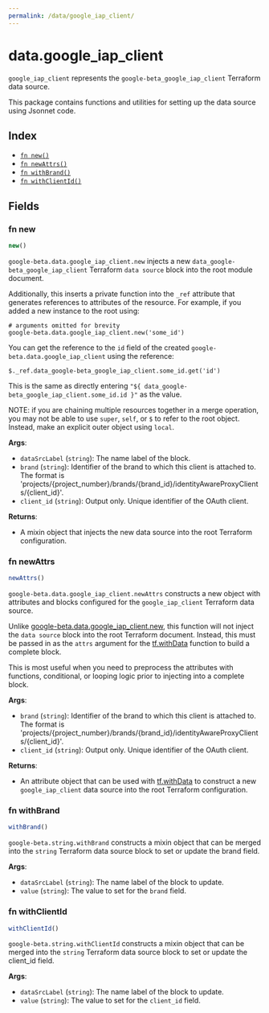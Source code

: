 ```yaml
---
permalink: /data/google_iap_client/
---
```


# data.google_iap_client

`google_iap_client` represents the `google-beta_google_iap_client` Terraform data source.



This package contains functions and utilities for setting up the data source using Jsonnet code.


## Index

* [`fn new()`](#fn-new)
* [`fn newAttrs()`](#fn-newattrs)
* [`fn withBrand()`](#fn-withbrand)
* [`fn withClientId()`](#fn-withclientid)

## Fields

### fn new

```ts
new()
```


`google-beta.data.google_iap_client.new` injects a new `data_google-beta_google_iap_client` Terraform `data source`
block into the root module document.

Additionally, this inserts a private function into the `_ref` attribute that generates references to attributes of the
resource. For example, if you added a new instance to the root using:

    # arguments omitted for brevity
    google-beta.data.google_iap_client.new('some_id')

You can get the reference to the `id` field of the created `google-beta.data.google_iap_client` using the reference:

    $._ref.data_google-beta_google_iap_client.some_id.get('id')

This is the same as directly entering `"${ data_google-beta_google_iap_client.some_id.id }"` as the value.

NOTE: if you are chaining multiple resources together in a merge operation, you may not be able to use `super`, `self`,
or `$` to refer to the root object. Instead, make an explicit outer object using `local`.

**Args**:
  - `dataSrcLabel` (`string`): The name label of the block.
  - `brand` (`string`): Identifier of the brand to which this client
is attached to. The format is
&#39;projects/{project_number}/brands/{brand_id}/identityAwareProxyClients/{client_id}&#39;.
  - `client_id` (`string`): Output only. Unique identifier of the OAuth client.

**Returns**:
- A mixin object that injects the new data source into the root Terraform configuration.


### fn newAttrs

```ts
newAttrs()
```


`google-beta.data.google_iap_client.newAttrs` constructs a new object with attributes and blocks configured for the `google_iap_client`
Terraform data source.

Unlike [google-beta.data.google_iap_client.new](#fn-new), this function will not inject the `data source`
block into the root Terraform document. Instead, this must be passed in as the `attrs` argument for the
[tf.withData](https://github.com/tf-libsonnet/core/tree/main/docs#fn-withdata) function to build a complete block.

This is most useful when you need to preprocess the attributes with functions, conditional, or looping logic prior to
injecting into a complete block.

**Args**:
  - `brand` (`string`): Identifier of the brand to which this client
is attached to. The format is
&#39;projects/{project_number}/brands/{brand_id}/identityAwareProxyClients/{client_id}&#39;.
  - `client_id` (`string`): Output only. Unique identifier of the OAuth client.

**Returns**:
  - An attribute object that can be used with [tf.withData](https://github.com/tf-libsonnet/core/tree/main/docs#fn-withdata) to construct a new `google_iap_client` data source into the root Terraform configuration.


### fn withBrand

```ts
withBrand()
```

`google-beta.string.withBrand` constructs a mixin object that can be merged into the `string`
Terraform data source block to set or update the brand field.



**Args**:
  - `dataSrcLabel` (`string`): The name label of the block to update.
  - `value` (`string`): The value to set for the `brand` field.


### fn withClientId

```ts
withClientId()
```

`google-beta.string.withClientId` constructs a mixin object that can be merged into the `string`
Terraform data source block to set or update the client_id field.



**Args**:
  - `dataSrcLabel` (`string`): The name label of the block to update.
  - `value` (`string`): The value to set for the `client_id` field.
